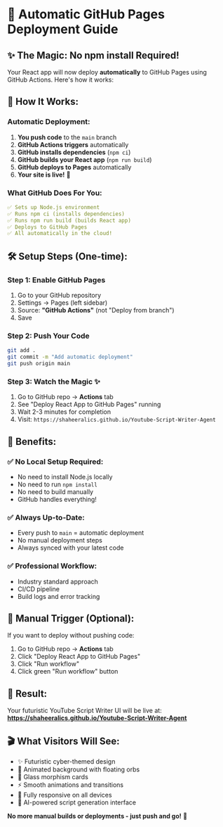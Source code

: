 # 🚀 Automatic GitHub Pages Deployment Guide

## ✨ **The Magic: No npm install Required!**

Your React app will now deploy **automatically** to GitHub Pages using GitHub Actions. Here's how it works:

## 🔄 **How It Works:**

### **Automatic Deployment:**
1. **You push code** to the `main` branch
2. **GitHub Actions triggers** automatically
3. **GitHub installs dependencies** (`npm ci`)
4. **GitHub builds your React app** (`npm run build`)
5. **GitHub deploys to Pages** automatically
6. **Your site is live!** 🎉

### **What GitHub Does For You:**
```yaml
✅ Sets up Node.js environment
✅ Runs npm ci (installs dependencies)
✅ Runs npm run build (builds React app)
✅ Deploys to GitHub Pages
✅ All automatically in the cloud!
```

## 🛠️ **Setup Steps (One-time):**

### **Step 1: Enable GitHub Pages**
1. Go to your GitHub repository
2. Settings → Pages (left sidebar)
3. Source: **"GitHub Actions"** (not "Deploy from branch")
4. Save

### **Step 2: Push Your Code**
```bash
git add .
git commit -m "Add automatic deployment"
git push origin main
```

### **Step 3: Watch the Magic** ✨
1. Go to GitHub repo → **Actions** tab
2. See "Deploy React App to GitHub Pages" running
3. Wait 2-3 minutes for completion
4. Visit: `https://shaheeralics.github.io/Youtube-Script-Writer-Agent`

## 🎯 **Benefits:**

### ✅ **No Local Setup Required:**
- No need to install Node.js locally
- No need to run `npm install`
- No need to build manually
- GitHub handles everything!

### ✅ **Always Up-to-Date:**
- Every push to `main` = automatic deployment
- No manual deployment steps
- Always synced with your latest code

### ✅ **Professional Workflow:**
- Industry standard approach
- CI/CD pipeline
- Build logs and error tracking

## 🔧 **Manual Trigger (Optional):**
If you want to deploy without pushing code:
1. Go to GitHub repo → **Actions** tab
2. Click "Deploy React App to GitHub Pages"
3. Click "Run workflow"
4. Click green "Run workflow" button

## 📱 **Result:**
Your futuristic YouTube Script Writer UI will be live at:
**https://shaheeralics.github.io/Youtube-Script-Writer-Agent**

## 🎬 **What Visitors Will See:**
- ✨ Futuristic cyber-themed design
- 🎨 Animated background with floating orbs
- 💎 Glass morphism cards
- ⚡ Smooth animations and transitions
- 📱 Fully responsive on all devices
- 🔮 AI-powered script generation interface

**No more manual builds or deployments - just push and go!** 🚀
